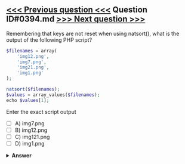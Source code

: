 [<<< Previous question <<<](0393.md)   Question ID#0394.md   [>>> Next question >>>](0395.md)
---

Remembering that keys are not reset when using natsort(), what is the output of the following PHP script?

```php
$filenames = array(
    'img12.png',
    'img7.png',
    'img21.png',
    'img1.png'
);

natsort($filenames);
$values = array_values($filenames);
echo $values[1];
```
Enter the exact script output

- [ ] A) img7.png
- [ ] B) img12.png
- [ ] C) img121.png
- [ ] D) img1.png

<details><summary><b>Answer</b></summary>
<p>
  Answer: <strong>A</strong>
</p>
</details>
